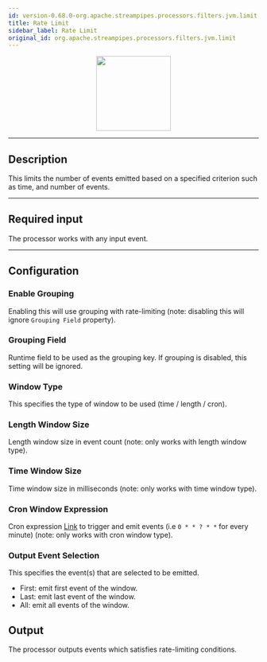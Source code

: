 ```yaml
---
id: version-0.68.0-org.apache.streampipes.processors.filters.jvm.limit
title: Rate Limit
sidebar_label: Rate Limit
original_id: org.apache.streampipes.processors.filters.jvm.limit
---
```


<!--
  ~ Licensed to the Apache Software Foundation (ASF) under one or more
  ~ contributor license agreements.  See the NOTICE file distributed with
  ~ this work for additional information regarding copyright ownership.
  ~ The ASF licenses this file to You under the Apache License, Version 2.0
  ~ (the "License"); you may not use this file except in compliance with
  ~ the License.  You may obtain a copy of the License at
  ~
  ~    http://www.apache.org/licenses/LICENSE-2.0
  ~
  ~ Unless required by applicable law or agreed to in writing, software
  ~ distributed under the License is distributed on an "AS IS" BASIS,
  ~ WITHOUT WARRANTIES OR CONDITIONS OF ANY KIND, either express or implied.
  ~ See the License for the specific language governing permissions and
  ~ limitations under the License.
  ~
  -->



<p align="center"> 
    <img src="/img/pipeline-elements/org.apache.streampipes.processors.filters.jvm.limit/icon.png" width="150px;" class="pe-image-documentation"/>
</p>

***

## Description
This limits the number of events emitted based on a specified criterion such as time, and number of events.

***

## Required input
The processor works with any input event.

***

## Configuration

### Enable Grouping
Enabling this will use grouping with rate-limiting (note: disabling this will ignore `Grouping Field` property).

### Grouping Field
Runtime field to be used as the grouping key. If grouping is disabled, this setting will be ignored.

### Window Type
This specifies the type of window to be used (time / length / cron).

### Length Window Size
Length window size in event count (note: only works with length window type).

### Time Window Size
Time window size in milliseconds (note: only works with time window type).

### Cron Window Expression
Cron expression [Link](https://www.freeformatter.com/cron-expression-generator-quartz.html) to trigger and emit events (i.e `0 * * ? * *` for every minute) (note: only works with cron window type).

### Output Event Selection
This specifies the event(s) that are selected to be emitted.
- First: emit first event of the window.
- Last: emit last event of the window.
- All: emit all events of the window.

## Output
The processor outputs events which satisfies rate-limiting conditions.
